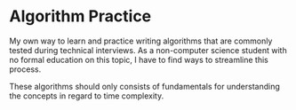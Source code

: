 # Algorithm Practice

My own way to learn and practice writing algorithms that are commonly tested during technical interviews. As a non-computer science student with no formal education on this topic, I have to find ways to streamline this process.

These algorithms should only consists of fundamentals for understanding the concepts in regard to time complexity.